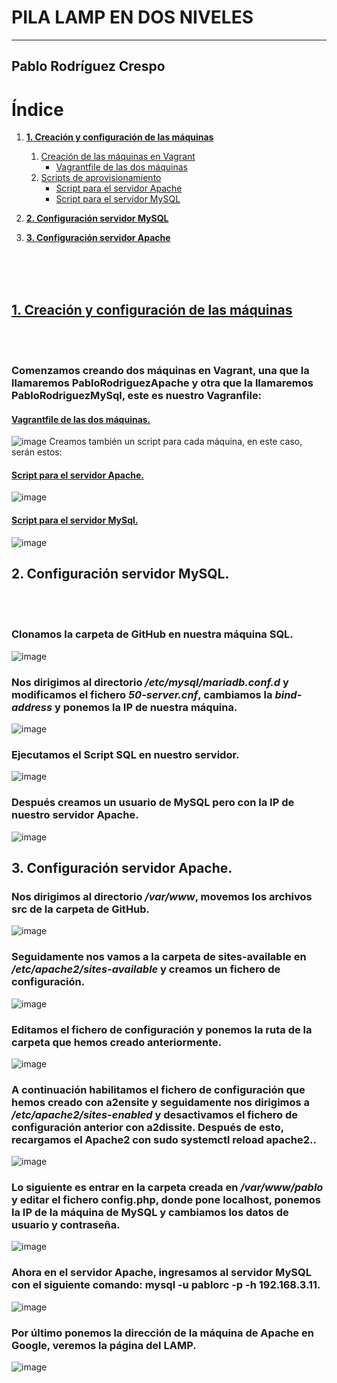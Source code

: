 # PILA LAMP EN DOS NIVELES 
---
## Pablo Rodríguez Crespo


# Índice
1. [**1. Creación y configuración de las máquinas**](#1-creación-y-configuración-de-las-máquinas)
    1. [Creación de las máquinas en Vagrant](#creación-de-las-máquinas-en-vagrant)
        - [Vagrantfile de las dos máquinas](#vagrantfile-de-las-dos-máquinas)
    2. [Scripts de aprovisionamiento](#scripts-de-aprovisionamiento)
        - [Script para el servidor Apache](#script-para-el-servidor-apache)
        - [Script para el servidor MySQL](#script-para-el-servidor-mysql)
2. [**2. Configuración servidor MySQL**](#2-configuración-servidor-mysql)

3. [**3. Configuración servidor Apache**](#3-configuración-servidor-apache)
   

<br />
<br />
<br />
   

## [**1. Creación y configuración de las máquinas**](#1-creación-y-configuración-de-las-máquinas)
<br />
<br />

### Comenzamos creando dos máquinas en Vagrant, una que la llamaremos PabloRodriguezApache y otra que la llamaremos PabloRodriguezMySql, este es nuestro Vagranfile:
#### [Vagrantfile de las dos máquinas.](#vagrantfile-de-las-dos-máquinas)
![image](https://github.com/user-attachments/assets/94efe147-a523-4e3d-b6a1-3150d11f0525)
Creamos también un script para cada máquina, en este caso, serán estos:
#### [Script para el servidor Apache.](#script-para-el-servidor-apache)
![image](https://github.com/user-attachments/assets/ee598802-2e06-4a01-860e-092d6fa32a95)
#### [Script para el servidor MySql.](#script-para-el-servidor-MySql)
![image](https://github.com/user-attachments/assets/2e439fb2-ed55-462b-8fb2-76b0cf7a61da)

## **2. Configuración servidor MySQL.**
 <br />
<br />

### Clonamos la carpeta de GitHub en nuestra máquina SQL.
![image](https://github.com/user-attachments/assets/fc12c751-25e0-4350-8a83-17b85bf7f2c3)
### Nos dirigimos al directorio */etc/mysql/mariadb.conf.d* y modificamos el fichero *50-server.cnf*, cambiamos la *bind-address* y ponemos la IP de nuestra máquina.
![image](https://github.com/user-attachments/assets/e6278ba5-fac7-4547-8f39-5e945ef7d1fb)
### Ejecutamos el Script SQL en nuestro servidor.
![image](https://github.com/user-attachments/assets/e3385b1d-3421-4a74-9439-4ff22e63e589)
### Después creamos un usuario de MySQL pero con la IP de nuestro servidor Apache.
![image](https://github.com/user-attachments/assets/ea96325f-635e-45eb-b362-0d0dd0b643a0)

## **3. Configuración servidor Apache.**
### Nos dirigimos al directorio */var/www*, movemos los archivos src de la carpeta de GitHub.
![image](https://github.com/user-attachments/assets/8c5cc0d5-f869-421c-9b52-6ce39b284ff7)
### Seguidamente nos vamos a la carpeta de sites-available en */etc/apache2/sites-available* y creamos un fichero de configuración.
![image](https://github.com/user-attachments/assets/7334e9d9-eced-4050-acdb-c82cf9fc7694)
### Editamos el fichero de configuración y ponemos la ruta de la carpeta que hemos creado anteriormente.
![image](https://github.com/user-attachments/assets/10957cc8-ff98-4dcd-8d3b-5edb66fad342)
### A continuación habilitamos el fichero de configuración que hemos creado con a2ensite y seguidamente nos dirigimos a */etc/apache2/sites-enabled* y desactivamos el fichero de configuración anterior con **a2dissite**. Después de esto, recargamos el Apache2 con **sudo systemctl reload apache2**..
![image](https://github.com/user-attachments/assets/e0341624-aad1-44f0-b11a-764ca18a6b63)
### Lo siguiente es entrar en la carpeta creada en */var/www/pablo* y editar el fichero config.php, donde pone localhost, ponemos la IP de la máquina de MySQL y cambiamos los datos de usuario y contraseña.
![image](https://github.com/user-attachments/assets/6cf9535b-16ae-4cb3-ac04-94df9ce85831)
### Ahora en el servidor Apache, ingresamos al servidor MySQL con el siguiente comando: **mysql -u pablorc -p -h 192.168.3.11**.
![image](https://github.com/user-attachments/assets/71684502-98b6-4864-b162-75bd369cf572)
### Por último ponemos la dirección de la máquina de Apache en Google, veremos la página del LAMP.
![image](https://github.com/user-attachments/assets/d18581c3-065f-4c13-9d10-9ed9eb1b05d0)


